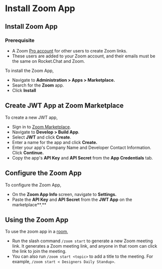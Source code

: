 # Install Zoom App

## Install Zoom App

### Prerequisite

* A Zoom [Pro account](https://zoom.us/pricing) for other users to create Zoom links.
* These users are added to your Zoom account, and their emails must be the same on Rocket.Chat and Zoom.

To install the Zoom App,

* Navigate to **Administration > Apps > Marketplace.**
* Search for the **Zoom** app.
* Click **Install**

## Create JWT App at Zoom Marketplace

To create a new JWT app,

* Sign in to  [Zoom Marketplace](https://marketplace.zoom.us/).
* Navigate to **Develop > Build App**.
* Select **JWT** and click **Create**.
* Enter a name for the app and click **Create.**
* Enter your app's Company Name and Developer Contact Information. Click **Continue.**
* Copy the app's **API Key** and **API Secret** from the **App Credentials** tab.

## Configure the Zoom App

To configure the Zoom App,

* On the **Zoom App Info** screen, navigate to **Settings.**
* Paste the **API Key** and **API Secret** from the **JWT App** on the marketplace**.**

## Using the Zoom App

To use the zoom app in a [room](../../../../use-rocket.chat/workspace-administration/rooms.md),

* Run the slash command `/zoom start` to generate a new Zoom meeting link. It generates a Zoom meeting link, and anyone in that room can click the link to join the meeting.
* You can also run `/zoom start <topic>` to add a title to the meeting. For example, `/zoom start < Designers Daily Standup>`.
